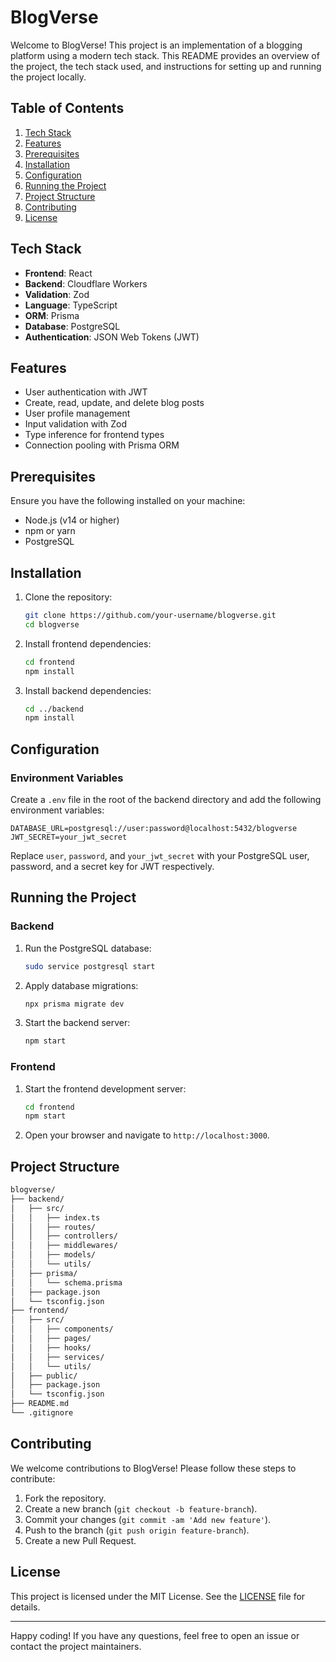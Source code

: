 # BlogVerse

Welcome to BlogVerse! This project is an implementation of a blogging platform using a modern tech stack. This README provides an overview of the project, the tech stack used, and instructions for setting up and running the project locally.

## Table of Contents

1. [Tech Stack](#tech-stack)
2. [Features](#features)
3. [Prerequisites](#prerequisites)
4. [Installation](#installation)
5. [Configuration](#configuration)
6. [Running the Project](#running-the-project)
7. [Project Structure](#project-structure)
8. [Contributing](#contributing)
9. [License](#license)

## Tech Stack

- **Frontend**: React
- **Backend**: Cloudflare Workers
- **Validation**: Zod
- **Language**: TypeScript
- **ORM**: Prisma
- **Database**: PostgreSQL
- **Authentication**: JSON Web Tokens (JWT)

## Features

- User authentication with JWT
- Create, read, update, and delete blog posts
- User profile management
- Input validation with Zod
- Type inference for frontend types
- Connection pooling with Prisma ORM

## Prerequisites

Ensure you have the following installed on your machine:

- Node.js (v14 or higher)
- npm or yarn
- PostgreSQL

## Installation

1. Clone the repository:

    ```bash
    git clone https://github.com/your-username/blogverse.git
    cd blogverse
    ```

2. Install frontend dependencies:

    ```bash
    cd frontend
    npm install
    ```

3. Install backend dependencies:

    ```bash
    cd ../backend
    npm install
    ```

## Configuration

### Environment Variables

Create a `.env` file in the root of the backend directory and add the following environment variables:

```
DATABASE_URL=postgresql://user:password@localhost:5432/blogverse
JWT_SECRET=your_jwt_secret
```

Replace `user`, `password`, and `your_jwt_secret` with your PostgreSQL user, password, and a secret key for JWT respectively.

## Running the Project

### Backend

1. Run the PostgreSQL database:

    ```bash
    sudo service postgresql start
    ```

2. Apply database migrations:

    ```bash
    npx prisma migrate dev
    ```

3. Start the backend server:

    ```bash
    npm start
    ```

### Frontend

1. Start the frontend development server:

    ```bash
    cd frontend
    npm start
    ```

2. Open your browser and navigate to `http://localhost:3000`.

## Project Structure

```bash
blogverse/
├── backend/
│   ├── src/
│   │   ├── index.ts
│   │   ├── routes/
│   │   ├── controllers/
│   │   ├── middlewares/
│   │   ├── models/
│   │   └── utils/
│   ├── prisma/
│   │   └── schema.prisma
│   ├── package.json
│   └── tsconfig.json
├── frontend/
│   ├── src/
│   │   ├── components/
│   │   ├── pages/
│   │   ├── hooks/
│   │   ├── services/
│   │   └── utils/
│   ├── public/
│   ├── package.json
│   └── tsconfig.json
├── README.md
└── .gitignore
```

## Contributing

We welcome contributions to BlogVerse! Please follow these steps to contribute:

1. Fork the repository.
2. Create a new branch (`git checkout -b feature-branch`).
3. Commit your changes (`git commit -am 'Add new feature'`).
4. Push to the branch (`git push origin feature-branch`).
5. Create a new Pull Request.

## License

This project is licensed under the MIT License. See the [LICENSE](LICENSE) file for details.

---

Happy coding! If you have any questions, feel free to open an issue or contact the project maintainers.
